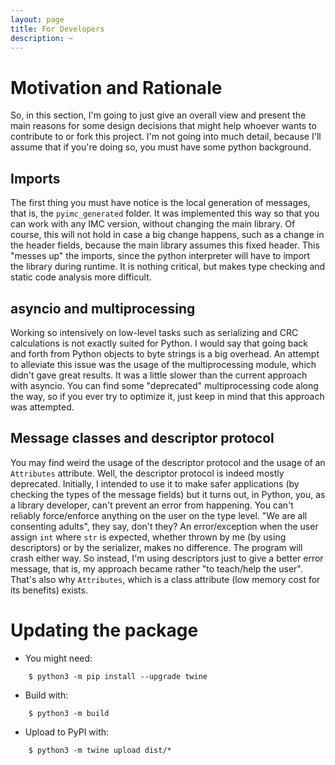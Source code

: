 ```yaml
---
layout: page
title: For Developers
description: ~
---
```

# Motivation and Rationale

So, in this section, I'm going to just give an overall view and present the main reasons for some design decisions that might help whoever wants to contribute to or fork this project. I'm not going into much detail, because I'll assume that if you're doing so, you must have some python background.

## Imports

The first thing you must have notice is the local generation of messages, that is, the `pyimc_generated` folder. It was implemented this way so that you can work with any IMC version, without changing the main library. Of course, this will not hold in case a big change happens, such as a change in the header fields, because the main library assumes this fixed header. This "messes up" the imports, since the python interpreter will have to import the library during runtime. It is nothing critical, but makes type checking and static code analysis more difficult.

## asyncio and multiprocessing

Working so intensively on low-level tasks such as serializing and CRC calculations is not exactly suited for Python. I would say that going back and forth from Python objects to byte strings is a big overhead. An attempt to alleviate this issue was the usage of the multiprocessing module, which didn't gave great results. It was a little slower than the current approach with asyncio. You can find some "deprecated" multiprocessing code along the way, so if you ever try to optimize it, just keep in mind that this approach was attempted.

## Message classes and descriptor protocol

You may find weird the usage of the descriptor protocol and the usage of an `Attributes` attribute. Well, the descriptor protocol is indeed mostly deprecated. Initially, I intended to use it to make safer applications (by checking the types of the message fields) but it turns out, in Python, you, as a library developer, can't prevent an error from happening. You can't reliably force/enforce anything on the user on the type level. "We are all consenting adults", they say, don't they? An error/exception when the user assign `int` where `str` is expected, whether thrown by me (by using descriptors) or by the serializer, makes no difference. The program will crash either way. So instead, I'm using descriptors just to give a better error message, that is, my approach became rather "to teach/help the user". That's also why `Attributes`, which is a class attribute (low memory cost for its benefits) exists.

# Updating the package

- You might need:
```shell
    $ python3 -m pip install --upgrade twine
```
- Build with:
```shell
    $ python3 -m build
```
- Upload to PyPI with:
```shell
    $ python3 -m twine upload dist/*
```
